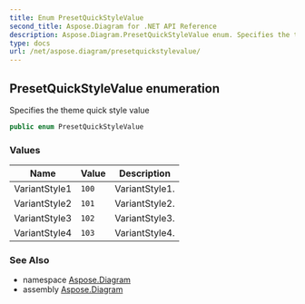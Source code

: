 ```yaml
---
title: Enum PresetQuickStyleValue
second_title: Aspose.Diagram for .NET API Reference
description: Aspose.Diagram.PresetQuickStyleValue enum. Specifies the theme quick style value
type: docs
url: /net/aspose.diagram/presetquickstylevalue/
---
```

## PresetQuickStyleValue enumeration

Specifies the theme quick style value

```csharp
public enum PresetQuickStyleValue
```

### Values

| Name | Value | Description |
| --- | --- | --- |
| VariantStyle1 | `100` | VariantStyle1. |
| VariantStyle2 | `101` | VariantStyle2. |
| VariantStyle3 | `102` | VariantStyle3. |
| VariantStyle4 | `103` | VariantStyle4. |

### See Also

* namespace [Aspose.Diagram](../../aspose.diagram/)
* assembly [Aspose.Diagram](../../)



